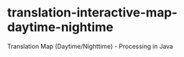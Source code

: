 # translation-interactive-map-daytime-nightime
Translation Map (Daytime/Nighttime) - Processing in Java
